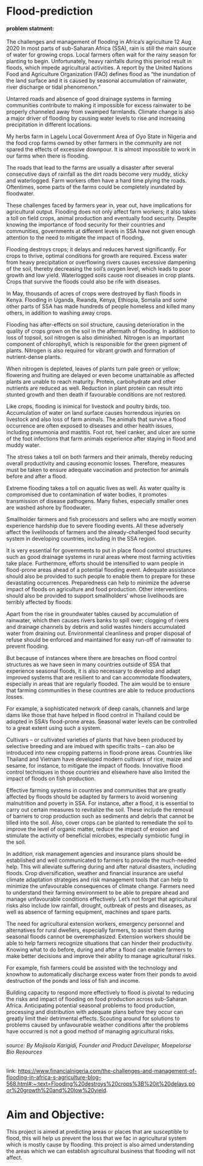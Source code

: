 # Flood-prediction

#### problem statment:
The challenges and management of flooding in Africa’s agriculture
12 Aug 2020
In most parts of sub-Saharan Africa (SSA), rain is still the main source of water for growing crops. Local farmers often wait for the rainy season for planting to begin. Unfortunately, heavy rainfalls during this period result in floods, which impede agricultural activities. A report by the United Nations Food and Agriculture Organization (FAO) defines flood as “the inundation of the land surface and it is caused by seasonal accumulation of rainwater, river discharge or tidal phenomenon.”
    
Untarred roads and absence of good drainage systems in farming communities contribute to making it impossible for excess rainwater to be properly channeled away from swamped farmlands. Climate change is also a major driver of flooding by causing water levels to rise and increasing precipitation in different locations.

My herbs farm in Lagelu Local Government Area of Oyo State in Nigeria and the food crop farms owned by other farmers in the community are not spared the effects of excessive downpour. It is almost impossible to work in our farms when there is flooding.  

The roads that lead to the farms are usually a disaster after several consecutive days of rainfall as the dirt roads become very muddy, sticky and waterlogged. Farm workers often have a hard time plying the roads. Oftentimes, some parts of the farms could be completely inundated by floodwater.

These challenges faced by farmers year in, year out, have implications for agricultural output. Flooding does not only affect farm workers; it also takes a toll on field crops, animal production and eventually food security. Despite knowing the importance of food security for their countries and communities, governments at different levels in SSA have not given enough attention to the need to mitigate the impact of flooding.    

Flooding destroys crops; it delays and reduces harvest significantly. For crops to thrive, optimal conditions for growth are required. Excess water from heavy precipitation or overflowing rivers causes excessive dampening of the soil, thereby decreasing the soil’s oxygen level, which leads to poor growth and low yield. Waterlogged soils cause root diseases in crop plants. Crops that survive the floods could also be rife with diseases.

In May, thousands of acres of crops were destroyed by flash floods in Kenya. Flooding in Uganda, Rwanda, Kenya, Ethiopia, Somalia and some other parts of SSA has made hundreds of people homeless and killed many others, in addition to washing away crops.

Flooding has after-effects on soil structure, causing deterioration in the quality of crops grown on the soil in the aftermath of flooding. In addition to loss of topsoil, soil nitrogen is also diminished. Nitrogen is an important component of chlorophyll, which is responsible for the green pigment of plants. Nitrogen is also required for vibrant growth and formation of nutrient-dense plants.

When nitrogen is depleted, leaves of plants turn pale green or yellow; flowering and fruiting are delayed or even become unattainable as affected plants are unable to reach maturity. Protein, carbohydrate and other nutrients are reduced as well. Reduction in plant protein can result into stunted growth and then death if favourable conditions are not restored.

Like crops, flooding is inimical for livestock and poultry birds, too. Accumulation of water on land surface causes horrendous injuries on livestock and also loss of farm animals. The animals that survive a flood occurrence are often exposed to diseases and other health issues, including pneumonia and mastitis. Foot rot, heel canker, and ulcer are some of the foot infections that farm animals experience after staying in flood and muddy water.

The stress takes a toll on both farmers and their animals, thereby reducing overall productivity and causing economic losses. Therefore, measures must be taken to ensure adequate vaccination and protection for animals before and after a flood.

Extreme flooding takes a toll on aquatic lives as well. As water quality is compromised due to contamination of water bodies, it promotes transmission of disease pathogens. Many fishes, especially smaller ones are washed ashore by floodwater.

Smallholder farmers and fish processors and sellers who are mostly women experience hardship due to severe flooding events. All these adversely affect the livelihoods of farmers and the already-challenged food security system in developing countries, including in the SSA region.

It is very essential for governments to put in place flood control structures such as good drainage systems in rural areas where most farming activities take place. Furthermore, efforts should be intensified to warn people in flood-prone areas ahead of a potential flooding event. Adequate assistance should also be provided to such people to enable them to prepare for these devastating occurrences. Preparedness can help to minimize the adverse impact of floods on agriculture and food production. Other interventions should also be provided to support smallholders’ whose livelihoods are terribly affected by floods.

Apart from the rise in groundwater tables caused by accumulation of rainwater, which then causes rivers banks to spill over; clogging of rivers and drainage channels by debris and solid wastes hinders accumulated water from draining out. Environmental cleanliness and proper disposal of refuse should be enforced and maintained for easy run-off of rainwater to prevent flooding.

But because of instances where there are breaches on flood control structures as we have seen in many countries outside of SSA that experience seasonal floods, it is also necessary to develop and adapt improved systems that are resilient to and can accommodate floodwaters, especially in areas that are regularly flooded. The aim would be to ensure that farming communities in these countries are able to reduce productions losses.

For example, a sophisticated network of deep canals, channels and large dams like those that have helped in flood control in Thailand could be adopted in SSA’s flood-prone areas. Seasonal water levels can be controlled to a great extent using such a system.

Cultivars – or cultivated varieties of plants that have been produced by selective breeding and are imbued with specific traits – can also be introduced into new cropping patterns in flood-prone areas. Countries like Thailand and Vietnam have developed modern cultivars of rice, maize and sesame, for instance, to mitigate the impact of floods. Innovative flood control techniques in those countries and elsewhere have also limited the impact of floods on fish production.

Effective farming systems in countries and communities that are greatly affected by floods should be adapted by farmers to avoid worsening malnutrition and poverty in SSA. For instance, after a flood, it is essential to carry out certain measures to revitalize the soil. These include the removal of barriers to crop production such as sediments and debris that cannot be tilled into the soil. Also, cover crops can be planted to remediate the soil to improve the level of organic matter, reduce the impact of erosion and stimulate the activity of beneficial microbes, especially symbiotic fungi in the soil.

In addition, risk management agencies and insurance plans should be established and well communicated to farmers to provide the much-needed help. This will alleviate suffering during and after natural disasters, including floods. Crop diversification, weather and financial insurance are useful climate adaptation strategies and risk management tools that can help to minimize the unfavourable consequences of climate change. Farmers need to understand their farming environment to be able to prepare ahead and manage unfavourable conditions effectively. Let’s not forget that agricultural risks also include low rainfall, drought, outbreak of pests and diseases, as well as absence of farming equipment, machines and spare parts.

The need for agricultural extension workers, emergency personnel and alternatives for rural dwellers, especially farmers, to assist them during seasonal floods cannot be overemphasized. Extension workers should be able to help farmers recognize situations that can hinder their productivity. Knowing what to do before, during and after a flood can enable farmers to make better decisions and improve their ability to manage agricultural risks.

For example, fish farmers could be assisted with the technology and knowhow to automatically discharge excess water from their ponds to avoid destruction of the ponds and loss of fish and income.

Building capacity to respond more effectively to flood is pivotal to reducing the risks and impact of flooding on food production across sub-Saharan Africa. Anticipating potential seasonal problems to food production, processing and distribution with adequate plans before they occur can greatly limit their detrimental effects. Scouting around for solutions to problems caused by unfavourable weather conditions after the problems have occurred is not a good method of managing agricultural risks.


###### source: By Mojisola Karigidi, Founder and Product Developer, Moepelorse Bio Resources
link: https://www.financialnigeria.com/the-challenges-and-management-of-flooding-in-africa-s-agriculture-blog-568.html#:~:text=Flooding%20destroys%20crops%3B%20it%20delays,poor%20growth%20and%20low%20yield.

# Aim and Objective:
This project is aimed at predicting areas or places that are susceptible to flood, this will help us prevent the loss that we fac in agricultural system which is mostly cause by flooding.
this project is also aimed understanding the areas which we can establish agricultural business that flooding will not affect.
